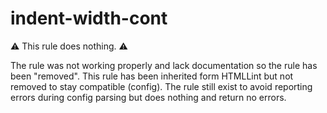 # indent-width-cont

⚠ This rule does nothing. ⚠

The rule was not working properly and lack documentation so the rule has been "removed".
This rule has been inherited form HTMLLint but not removed to stay compatible (config).
The rule still exist to avoid reporting errors during config parsing but does nothing and return no errors.
